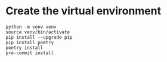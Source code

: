 # Create the virtual environment
```
python -m venv venv
source venv/bin/activate
pip install --upgrade pip
pip install poetry
poetry install
pre-commit install
```

